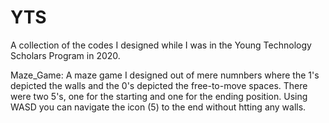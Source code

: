 # YTS
A collection of the codes I designed while I was in the Young Technology Scholars Program in 2020.

Maze_Game: A maze game I designed out of mere numnbers where the 1's depicted the walls and the 0's depicted the free-to-move spaces. 
There were two 5's, one for the starting and one for the ending position. Using WASD you can navigate the icon (5) to the end without htting any walls.
